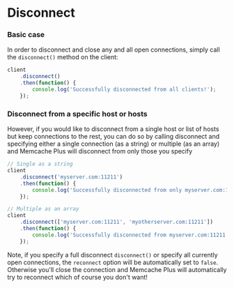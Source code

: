 # Disconnect

### Basic case

In order to disconnect and close any and all open connections, simply call the
`disconnect()` method on the client:

```javascript
client
    .disconnect()
    .then(function() {
        console.log('Successfully disconnected from all clients!');
    });
```

### Disconnect from a specific host or hosts

However, if you would like to disconnect from a single host or list of hosts
but keep connections to the rest, you can do so by calling disconnect and
specifying either a single connection (as a string) or multiple (as an array)
and Memcache Plus will disconnect from only those you specify

```javascript
// Single as a string
client
    .disconnect('myserver.com:11211')
    .then(function() {
        console.log('Successfully disconnected from only myserver.com:11211');
    });

// Multiple as an array
client
    .disconnect(['myserver.com:11211', 'myotherserver.com:11211'])
    .then(function() {
        console.log('Successfully disconnected from myserver.com:11211 AND myotherserver.com:11211');
    });
```

Note, if you specify a full disconnect `disconnect()` or specify all currently
open connections, the `reconnect` option will be automatically set to `false`.
Otherwise you'll close the connection and Memcache Plus will automatically try
to reconnect which of course you don't want!
